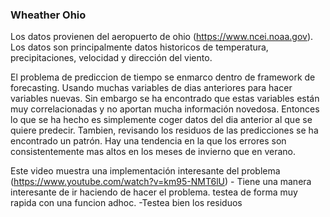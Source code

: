### Wheather Ohio

Los datos provienen del aeropuerto de ohio (https://www.ncei.noaa.gov). Los datos son principalmente datos historicos de temperatura, precipitaciones, velocidad y dirección del viento.

El problema de prediccion de tiempo se enmarco dentro de framework de forecasting. Usando muchas variables de dias anteriores para hacer variables nuevas. Sin embargo se ha encontrado que estas variables están muy correlacionadas y no aportan mucha información novedosa. 
Entonces lo que se ha hecho es simplemente coger datos del dia anterior al  que se quiere predecir.
Tambien, revisando los residuos de las predicciones se ha encontrado un patrón. Hay una tendencia en la que los errores  son consistentemente mas altos en los meses de invierno que en verano.

Este video muestra una implementación interesante del problema (https://www.youtube.com/watch?v=km95-NMT6lU)
	- Tiene una manera interesante de ir haciendo de hacer el problema. testea de forma muy rapida  con una funcion adhoc. 
	-Testea bien los residuos